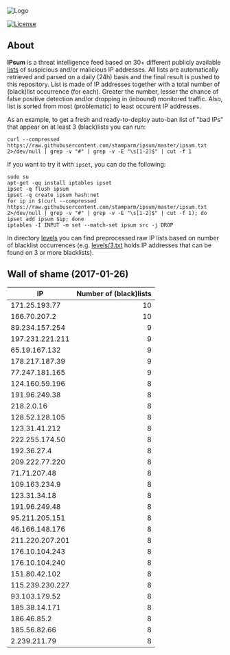![Logo](logo.png)

[![License](https://img.shields.io/badge/license-Public_domain-red.svg)](https://wiki.creativecommons.org/wiki/Public_domain)

About
----

**IPsum** is a threat intelligence feed based on 30+ different publicly available [lists](https://github.com/stamparm/maltrail) of suspicious and/or malicious IP addresses. All lists are automatically retrieved and parsed on a daily (24h) basis and the final result is pushed to this repository. List is made of IP addresses together with a total number of (black)list occurrence (for each). Greater the number, lesser the chance of false positive detection and/or dropping in (inbound) monitored traffic. Also, list is sorted from most (problematic) to least occurent IP addresses.

As an example, to get a fresh and ready-to-deploy auto-ban list of "bad IPs" that appear on at least 3 (black)lists you can run:

```
curl --compressed https://raw.githubusercontent.com/stamparm/ipsum/master/ipsum.txt 2>/dev/null | grep -v "#" | grep -v -E "\s[1-2]$" | cut -f 1
```

If you want to try it with `ipset`, you can do the following:

```
sudo su
apt-get -qq install iptables ipset
ipset -q flush ipsum
ipset -q create ipsum hash:net
for ip in $(curl --compressed https://raw.githubusercontent.com/stamparm/ipsum/master/ipsum.txt 2>/dev/null | grep -v "#" | grep -v -E "\s[1-2]$" | cut -f 1); do ipset add ipsum $ip; done
iptables -I INPUT -m set --match-set ipsum src -j DROP
```

In directory [levels](levels) you can find preprocessed raw IP lists based on number of blacklist occurrences (e.g. [levels/3.txt](levels/3.txt) holds IP addresses that can be found on 3 or more blacklists).

Wall of shame (2017-01-26)
----

|IP|Number of (black)lists|
|---|--:|
171.25.193.77|10
166.70.207.2|10
89.234.157.254|9
197.231.221.211|9
65.19.167.132|9
178.217.187.39|9
77.247.181.165|9
124.160.59.196|8
191.96.249.38|8
218.2.0.16|8
128.52.128.105|8
123.31.41.212|8
222.255.174.50|8
192.36.27.4|8
209.222.77.220|8
71.71.207.48|8
109.163.234.9|8
123.31.34.18|8
191.96.249.48|8
95.211.205.151|8
46.166.148.176|8
211.220.207.201|8
176.10.104.243|8
176.10.104.240|8
151.80.42.102|8
115.239.230.227|8
93.103.179.52|8
185.38.14.171|8
186.46.85.2|8
185.56.82.66|8
2.239.211.79|8
